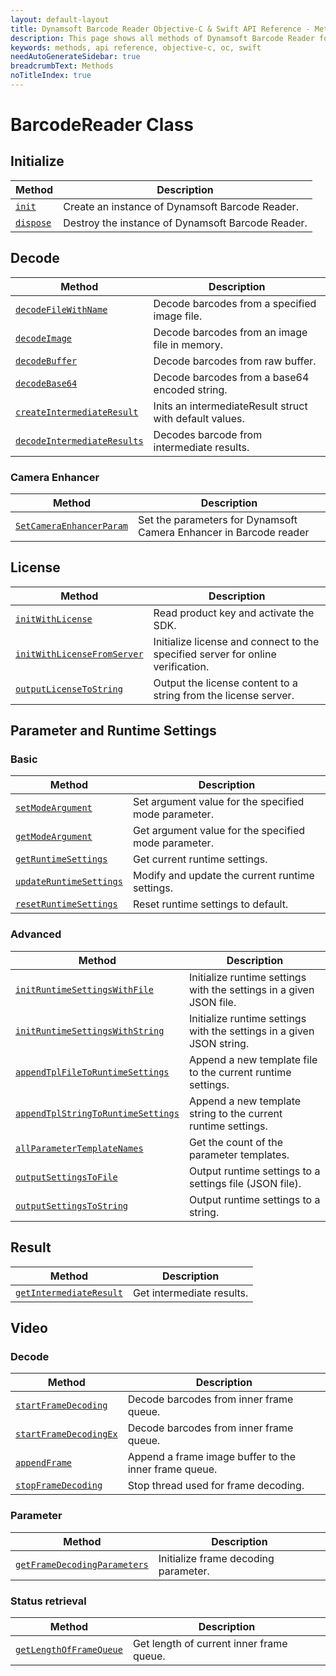 ```yaml
---
layout: default-layout
title: Dynamsoft Barcode Reader Objective-C & Swift API Reference - Methods
description: This page shows all methods of Dynamsoft Barcode Reader for iOS SDK.
keywords: methods, api reference, objective-c, oc, swift
needAutoGenerateSidebar: true
breadcrumbText: Methods
noTitleIndex: true
---
```


# BarcodeReader Class

## Initialize
  
  | Method               | Description |
  |----------------------|-------------|
  | [`init`](primary-initialize.md#init) | Create an instance of Dynamsoft Barcode Reader. |
  | [`dispose`](primary-initialize.md#dispose) | Destroy the instance of Dynamsoft Barcode Reader. |

## Decode

  | Method               | Description |
  |----------------------|-------------|
  | [`decodeFileWithName`](primary-decode.md#decodefilewithname) | Decode barcodes from a specified image file. |
  | [`decodeImage`](primary-decode.md#decodeimage) | Decode barcodes from an image file in memory. |
  | [`decodeBuffer`](primary-decode.md#decodebuffer) | Decode barcodes from raw buffer. |
  | [`decodeBase64`](primary-decode.md#decodebase64) | Decode barcodes from a base64 encoded string. |
  | [`createIntermediateResult`](primary-decode.md#createintermediateresult) | Inits an intermediateResult struct with default values. |
  | [`decodeIntermediateResults`](primary-decode.md#decodeintermediateresults) | Decodes barcode from intermediate results. |

### Camera Enhancer
  
   | Method               | Description |
   |----------------------|-------------|
   | [`SetCameraEnhancerParam`](primary-camera.md#setcameraenhancerparam) | Set the parameters for Dynamsoft Camera Enhancer in Barcode reader |

## License

  | Method               | Description |
  |----------------------|-------------|
  | [`initWithLicense`](primary-license.md#initwithlicense) | Read product key and activate the SDK. |
  | [`initWithLicenseFromServer`](primary-license.md#initwithlicensefromserver) | Initialize license and connect to the specified server for online verification. |
  | [`outputLicenseToString`](primary-license.md#outputlicensetostring) | Output the license content to a string from the license server. |

## Parameter and Runtime Settings

### Basic
  
  | Method               | Description |
  |----------------------|-------------|
  | [`setModeArgument`](primary-parameter-and-runtime-settings-basic.md#setmodeargument) | Set argument value for the specified mode parameter. |
  | [`getModeArgument`](primary-parameter-and-runtime-settings-basic.md#getmodeargument) | Get argument value for the specified mode parameter. |
  | [`getRuntimeSettings`](primary-parameter-and-runtime-settings-basic.md#getruntimesettings) | Get current runtime settings. |
  | [`updateRuntimeSettings`](primary-parameter-and-runtime-settings-basic.md#updateruntimesettings) | Modify and update the current runtime settings. |
  | [`resetRuntimeSettings`](primary-parameter-and-runtime-settings-basic.md#resetruntimesettings) | Reset runtime settings to default. |

### Advanced
  
  | Method               | Description |
  |----------------------|-------------|
  | [`initRuntimeSettingsWithFile`](primary-parameter-and-runtime-settings-advanced.md#initruntimesettingswithfile) | Initialize runtime settings with the settings in a given JSON file. |
  | [`initRuntimeSettingsWithString`](primary-parameter-and-runtime-settings-advanced.md#initruntimesettingswithstring) | Initialize runtime settings with the settings in a given JSON string. |
  | [`appendTplFileToRuntimeSettings`](primary-parameter-and-runtime-settings-advanced.md#appendtplfiletoruntimesettings) | Append a new template file to the current runtime settings. |
  | [`appendTplStringToRuntimeSettings`](primary-parameter-and-runtime-settings-advanced.md#appendtplstringtoruntimesettings) | Append a new template string to the current runtime settings. |
  | [`allParameterTemplateNames`](primary-parameter-and-runtime-settings-advanced.md#allparametertemplatenames) | Get the count of the parameter templates. |
  | [`outputSettingsToFile`](primary-parameter-and-runtime-settings-advanced.md#outputsettingstofile) | Output runtime settings to a settings file (JSON file). |
  | [`outputSettingsToString`](primary-parameter-and-runtime-settings-advanced.md#outputsettingstostring) | Output runtime settings to a string. |

## Result

  | Method               | Description |
  |----------------------|-------------|
  | [`getIntermediateResult`](primary-result.md#getintermediateresult) | Get intermediate results. |

## Video

### Decode

  | Method               | Description |
  |----------------------|-------------|
  | [`startFrameDecoding`](primary-video.md#startframedecoding) | Decode barcodes from inner frame queue. |
  | [`startFrameDecodingEx`](primary-video.md#startframedecodingex) | Decode barcodes from inner frame queue. |
  | [`appendFrame`](primary-video.md#appendframe) | Append a frame image buffer to the inner frame queue. |
  | [`stopFrameDecoding`](primary-video.md#stopframedecoding) | Stop thread used for frame decoding. |

### Parameter

  | Method               | Description |
  |----------------------|-------------|
  | [`getFrameDecodingParameters`](primary-video.md#getframedecodingparameters) | Initialize frame decoding parameter. |

### Status retrieval

  | Method               | Description |
  |----------------------|-------------|
  | [`getLengthOfFrameQueue`](primary-video.md#getlengthofframequeue) | Get length of current inner frame queue. |

